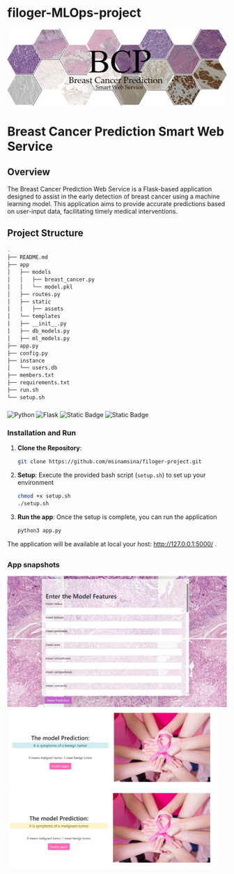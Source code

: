# filoger-MLOps-project
![Alt text](./app/static/assets/img4.png)
# Breast Cancer Prediction Smart Web Service

## Overview

The Breast Cancer Prediction Web Service is a Flask-based application designed to assist in the early detection of breast cancer using a machine learning model. This application aims to provide accurate predictions based on user-input data, facilitating timely medical interventions.

## Project Structure
```bash
.
├── README.md
├── app
│   ├── models
│   │   ├── breast_cancer.py
│   │   └── model.pkl
│   ├── routes.py
│   ├── static
│   │   ├── assets
│   └── templates
│   ├── __init__.py
│   ├── db_models.py
│   ├── ml_models.py
├── app.py
├── config.py
├── instance
│   └── users.db
├── members.txt
├── requirements.txt
├── run.sh
└── setup.sh
```

###
![Python](https://img.shields.io/badge/Python-3.x-blue.svg) 
![Flask](https://img.shields.io/badge/Flask-2.x-blue.svg) 
![Static Badge](https://img.shields.io/badge/html-orange.svg)
![Static Badge](https://img.shields.io/badge/CSS-BS-green.svg)


### Installation and Run

1. **Clone the Repository**:
   ```bash
   git clone https://github.com/msinamsina/filoger-project.git
   ```

2. **Setup**: Execute the provided bash script (`setup.sh`) to set up your environment 
   ```bash 
   chmod +x setup.sh
   ./setup.sh 
   ```
3. **Run the app**: Once the setup is complete, you can run the application 
   ```bash 
   python3 app.py
   ```


The application will be available at local your host:  http://127.0.0.1:5000/ .


## 
### App snapshots

<div style="text-align: center;"><img src="./app/static/assets/web_snapshot1.JPG" alt="drawing" style="width:680px; height=350px;"/></div>
<img src="./app/static/assets/web_snapshot2.JPG" alt="drawing" style="width:480px; height=550px;"/> 
<img src="./app/static/assets/web_snapshot3.JPG" alt="drawing" style="width:480px; height=550px;"/> 
